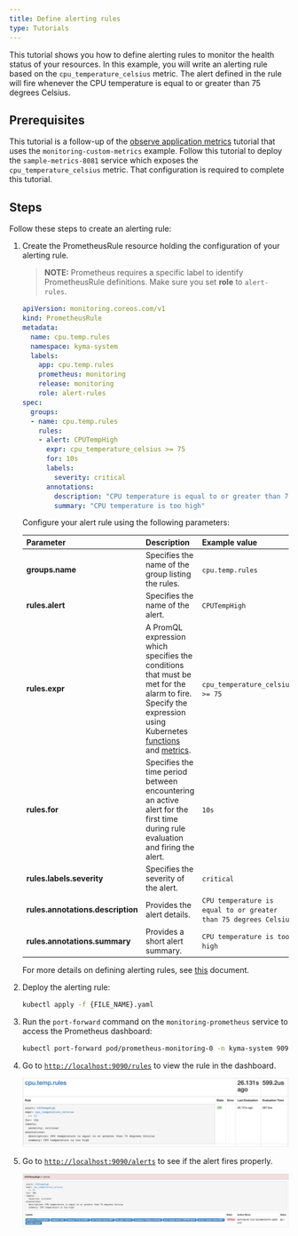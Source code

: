 ```yaml
---
title: Define alerting rules
type: Tutorials
---
```


This tutorial shows you how to define alerting rules to monitor the health status of your resources. In this example, you will write an alerting rule based on the `cpu_temperature_celsius` metric. The alert defined in the rule will fire whenever the CPU temperature is equal to or greater than 75 degrees Celsius.

## Prerequisites

This tutorial is a follow-up of the [observe application metrics](/components/monitoring/#tutorials-observe-application-metrics) tutorial that uses the `monitoring-custom-metrics` example. Follow this tutorial to deploy the `sample-metrics-8081` service which exposes the `cpu_temperature_celsius` metric. That configuration is required to complete this tutorial.

## Steps

Follow these steps to create an alerting rule:

1. Create the PrometheusRule resource holding the configuration of your alerting rule.

   >**NOTE:** Prometheus requires a specific label to identify PrometheusRule definitions. Make sure you set **role** to `alert-rules`.

   ```yaml
   apiVersion: monitoring.coreos.com/v1
   kind: PrometheusRule
   metadata:
     name: cpu.temp.rules
     namespace: kyma-system
     labels:
       app: cpu.temp.rules
       prometheus: monitoring
       release: monitoring
       role: alert-rules
   spec:
     groups:
     - name: cpu.temp.rules
       rules:
       - alert: CPUTempHigh
         expr: cpu_temperature_celsius >= 75
         for: 10s
         labels:
           severity: critical
         annotations:
           description: "CPU temperature is equal to or greater than 75 degrees Celsius"
           summary: "CPU temperature is too high"
   ```

   Configure your alert rule using the following parameters:

   | Parameter | Description | Example value |
   |-----------|-------------|---------------|
   | **groups.name** | Specifies the name of the group listing the rules.  | `cpu.temp.rules` |
   | **rules.alert** | Specifies the name of the alert. | `CPUTempHigh`  |
   | **rules.expr** | A PromQL expression which specifies the conditions that must be met for the alarm to fire. Specify the expression using Kubernetes [functions](https://prometheus.io/docs/prometheus/latest/querying/functions/) and [metrics](https://github.com/kubernetes/kube-state-metrics/blob/master/docs/README.md). | `cpu_temperature_celsius >= 75`  |
   | **rules.for** | Specifies the time period between encountering an active alert for the first time during rule evaluation and firing the alert.  | `10s` |
   | **rules.labels.severity** | Specifies the severity of the alert.  | `critical` |
   | **rules.annotations.description** | Provides the alert details. | `CPU temperature is equal to or greater than 75 degrees Celsius` |
   | **rules.annotations.summary** | Provides a short alert summary. | `CPU temperature is too high` |

   For more details on defining alerting rules, see [this](https://prometheus.io/docs/prometheus/latest/configuration/alerting_rules/) document.

2. Deploy the alerting rule:

   ```bash
   kubectl apply -f {FILE_NAME}.yaml
   ```

3. Run the `port-forward` command on the `monitoring-prometheus` service to access the Prometheus dashboard:

   ```bash
   kubectl port-forward pod/prometheus-monitoring-0 -n kyma-system 9090:9090
   ```

4. Go to [`http://localhost:9090/rules`](http://localhost:9090/rules) to view the rule in the dashboard.

   ![](./assets/rules-dashboard.png)

5. Go to [`http://localhost:9090/alerts`](http://localhost:9090/alerts) to see if the alert fires properly.

   ![](./assets/fired-alert.png)
